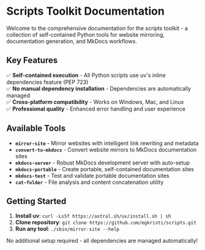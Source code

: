 # Scripts Toolkit Documentation

Welcome to the comprehensive documentation for the scripts toolkit - a collection of self-contained Python tools for website mirroring, documentation generation, and MkDocs workflows.

## Key Features

✅ **Self-contained execution** - All Python scripts use uv's inline dependencies feature (PEP 723)  
✅ **No manual dependency installation** - Dependencies are automatically managed  
✅ **Cross-platform compatibility** - Works on Windows, Mac, and Linux  
✅ **Professional quality** - Enhanced error handling and user experience

## Available Tools

* **`mirror-site`** - Mirror websites with intelligent link rewriting and metadata
* **`convert-to-mkdocs`** - Convert website mirrors to MkDocs documentation sites  
* **`mkdocs-server`** - Robust MkDocs development server with auto-setup
* **`mkdocs-portable`** - Create portable, self-contained documentation sites
* **`mkdocs-test`** - Test and validate portable documentation sites
* **`cat-folder`** - File analysis and content concatenation utility

## Getting Started

1. **Install uv**: `curl -LsSf https://astral.sh/uv/install.sh | sh`
2. **Clone repository**: `git clone https://github.com/egkristi/scripts.git`
3. **Run any tool**: `./sbin/mirror-site --help`

No additional setup required - all dependencies are managed automatically!
